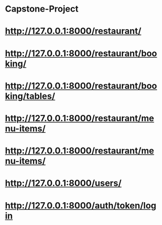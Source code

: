 # Capstone-Project

# http://127.0.0.1:8000/restaurant/
# http://127.0.0.1:8000/restaurant/booking/
# http://127.0.0.1:8000/restaurant/booking/tables/
# http://127.0.0.1:8000/restaurant/menu-items/
# http://127.0.0.1:8000/restaurant/menu-items/
# http://127.0.0.1:8000/users/
# http://127.0.0.1:8000/auth/token/login
